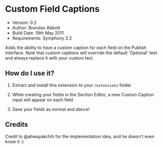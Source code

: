 # Custom Field Captions

* Version: 0.2
* Author: Brendan Abbott
* Build Date: 19th May 2011
* Requirements: Symphony 2.2

Adds the ability to have a custom caption for each field on the Publish interface. Note that custom
captions will override the default 'Optional' text and always replace it with your custom text.

## How do I use it?

1. Extract and install this extension to your `/extensions` folder

2. While creating your fields in the Section Editor, a new Custom Caption input will appear on each field

3. Save your fields as normal and dance!

## Credits

Credit to @ahwayakchih for the implementation idea, and he doesn't even know it :)